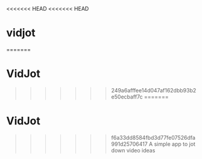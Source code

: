 <<<<<<< HEAD
<<<<<<< HEAD
# vidjot
=======
# VidJot
>>>>>>> 249a6afffee14d047af162dbb93b2e50ecbaff7c
=======
# VidJot
>>>>>>> f6a33dd8584fbd3d77fe07526dfa991d25706417
A simple app to jot down video ideas
